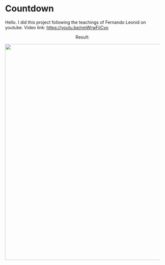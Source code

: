 # Countdown
Hello. I did this project following the teachings of Fernando Leonid on youtube. Video link: https://youtu.be/nmWrwFjiCvo

<p align="center">Result:</p>

<div align="center">
<img src="https://user-images.githubusercontent.com/105602909/189649427-0ef8a9aa-66c5-4ab5-acfd-598c72d22162.png" width="700px" />
</div>

